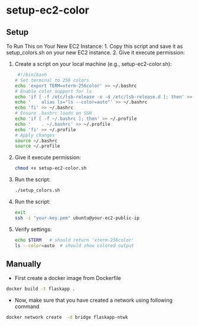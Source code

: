 # setup-ec2-color

## Setup
To Run This on Your New EC2 Instance:
	1.	Copy this script and save it as setup_colors.sh on your new EC2 instance.
	2.	Give it execute permission:

1. Create a script on your local machine (e.g., setup-ec2-color.sh):

   ```bash
  	#!/bin/bash
   # Set terminal to 256 colors
   echo 'export TERM=xterm-256color' >> ~/.bashrc
   # Enable color support for ls
   echo 'if [ -f /etc/lsb-release -o -d /etc/lsb-release.d ]; then' >> ~/.bashrc
   echo '    alias ls="ls --color=auto"' >> ~/.bashrc
   echo 'fi' >> ~/.bashrc
   # Ensure .bashrc loads on SSH
   echo 'if [ -f ~/.bashrc ]; then' >> ~/.profile
   echo '    . ~/.bashrc' >> ~/.profile
   echo 'fi' >> ~/.profile
   # Apply changes
   source ~/.bashrc
   source ~/.profile
   ```

2. Give it execute permission:

   ```bash
   chmod +x setup-ec2-color.sh
   ```
3. Run the script:

   ```bash
   ./setup_colors.sh
   ```
4. Run the script:

   ```bash
   exit
   ssh -i "your-key.pem" ubuntu@your-ec2-public-ip
   ```
3. Verify settings:

   ```bash
   echo $TERM   # should return 'xterm-256color'
   ls --color=auto  # should show colored output
   ```


## Manually

- First create a docker image from Dockerfile
```bash
docker build -t flaskapp .
```

- Now, make sure that you have created a network using following command
```bash
docker network create  -d bridge flaskapp-ntwk
```
